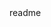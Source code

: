 <snippet>
  <content><![CDATA[
# ${1:Aplikasi Penerimaan Dokumen}
Web template yang memudahkan penerimaan dokumen survey BPS, Menggunakan Framework YII2 dan basis data MYSQL.
## Installation
1. Import SQL
2. Letakkan di folder web server, default XAMPP di Windows 'c://xampp/htdocs/'
3. Akses
4. Push to the branch: `git push origin my-new-feature`
5. Submit a pull request :D
## Usage
TODO: Write usage instructions
## Contributing
1. Fork it!
2. Create your feature branch: `git checkout -b my-new-feature`
3. Commit your changes: `git commit -am 'Add some feature'`
4. Push to the branch: `git push origin my-new-feature`
5. Submit a pull request :D
## History
Masih *alpha* dengan studi kasus SOUT.
## Credits
YII Team
## License
TODO: Write license
MIT
  <tabTrigger>readme</tabTrigger>
</snippet>
